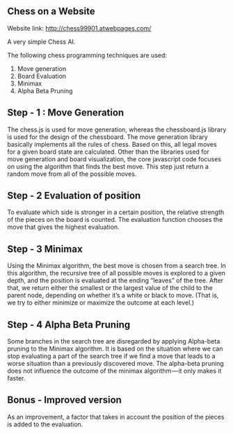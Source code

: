 Chess on a Website
----

Website link: http://chess99901.atwebpages.com/

A very simple Chess AI.

The following chess programming techniques are used:
1) Move generation
2) Board Evaluation
3) Minimax
4) Alpha Beta Pruning

Step - 1 : Move Generation
---

The chess.js is used for move generation, whereas the chessboard.js library is used for the design of the chessboard. The move generation library basically implements all the rules of chess. Based on this, all legal moves for a given board state are calculated. Other than the libraries used for move generation and board visualization, the core javascript code focuses on using the algorithm that finds the best move. This step just return a random move from all of the possible moves. 

Step - 2 Evaluation of position
---

To evaluate which side is stronger in a certain position, the relative strength of the pieces on the board is counted. The evaluation function chooses the move that gives the highest evaluation.

Step - 3 Minimax
---

Using the Minimax algorithm, the best move is chosen from a search tree. In this algorithm, the recursive tree of all possible moves is explored to a given depth, and the position is evaluated at the ending “leaves” of the tree.
After that, we return either the smallest or the largest value of the child to the parent node, depending on whether it’s a white or black to move. (That is, we try to either minimize or maximize the outcome at each level.)

Step - 4 Alpha Beta Pruning
---

Some branches in the search tree are disregarded by applying Alpha-beta pruning to the Minimax algorithm. It is based on the situation where we can stop evaluating a part of the search tree if we find a move that leads to a worse situation than a previously discovered move. The alpha-beta pruning does not influence the outcome of the minimax algorithm — it only makes it faster.

Bonus - Improved version
---

As an improvement, a factor that takes in account the position of the pieces is added to the evaluation. 
